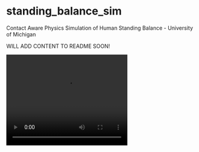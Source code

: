 # standing_balance_sim
Contact Aware Physics Simulation of Human Standing Balance - University of Michigan

WILL ADD CONTENT TO README SOON!

<video width="320" height="240" controls>
  <source src="https://github.com/celwell20/standing_balance_sim/blob/main/output_video.mp4)https://github.com/celwell20/standing_balance_sim/blob/main/output_video.mp4" type="video/mp4">
  Your browser does not support the video tag.
</video>


